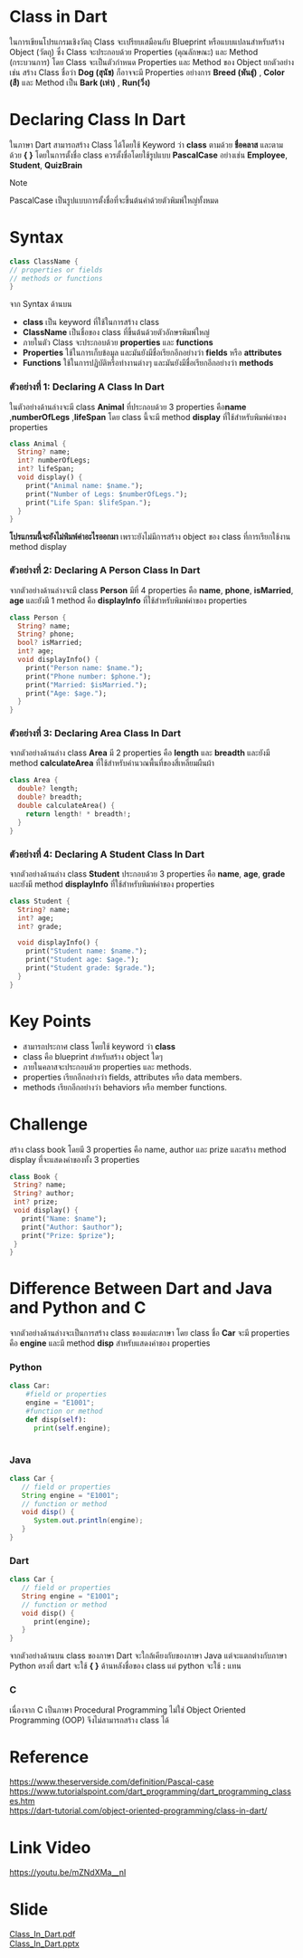 
# Class in Dart
ในการเขียนโปรแกรมเชิงวัตถุ Class จะเปรียบเสมือนกับ Blueprint หรือแบบแปลนสำหรับสร้าง Object (วัตถุ) ซึ่ง Class จะประกอบด้วย Properties (คุณลักษณะ) และ Method (กระบวนการ) โดย Class จะเป็นตัวกำหนด Properties และ Method ของ Object ยกตัวอย่างเช่น สร้าง Class ชื่อว่า **Dog (สุนัข)** ก็อาจจะมี Properties อย่างการ **Breed (พันธุ์)** , **Color (สี)** และ Method เป็น  **Bark (เห่า)** , **Run(วิ่ง)**
 

# Declaring Class In Dart
ในภาษา Dart สามารถสร้าง Class ได้โดยใช้ Keyword ว่า **class** ตามด้วย **ชื่อคลาส** และตามด้วย **{ }** โดยในการตั้งชื่อ class ควรตั้งชื่อโดยใช้รูปแบบ **PascalCase** อย่างเช่น **Employee**,  **Student**,  **QuizBrain**
>[!NOTE]
>PascalCase เป็นรูปแบบการตั้งชื่อที่จะขึ้นต้นคำด้วยตัวพิมพ์ใหญ่ทั้งหมด

# Syntax
```dart
class ClassName {
// properties or fields
// methods or functions
}
```
จาก Syntax ด้านบน
- **class** เป็น keyword ที่ใช้ในการสร้าง class
- **ClassName** เป็นชื่อของ class ที่ขึ้นต้นด้วยตัวอักษรพิมพ์ใหญ่
- ภายในตัว Class จะประกอบด้วย **properties** และ **functions**
- **Properties** ใช้ในการเก็บข้อมูล และมันยังมีชื่อเรียกอีกอย่างว่า **fields**  หรือ **attributes**
- **Functions** ใช้ในการปฏิบัติหรือทำงานต่างๆ และมันยังมีชื่อเรียกอีกอย่างว่า  **methods**

### ตัวอย่างที่ 1: Declaring A Class In Dart
ในตัวอย่างด้านล่างจะมี class **Animal** ที่ประกอบด้วย 3 properties คือ**name** ,**numberOfLegs** ,**lifeSpan** โดย class นี้จะมี method **display** ที่ใช้สำหรับพิมพ์ค่าของ properties  
```dart
class Animal {
  String? name;
  int? numberOfLegs;
  int? lifeSpan;
  void display() {
    print("Animal name: $name.");
    print("Number of Legs: $numberOfLegs.");
    print("Life Span: $lifeSpan.");
  }
}
```
 
**โปรแกรมนี้จะยังไม่พิมพ์ค่าอะไรออกมา** เพราะยังไม่มีการสร้าง object ของ class ที่การเรียกใช้งาน method display

### ตัวอย่างที่ 2: Declaring A Person Class In Dart
จากตัวอย่างด้านล่างจะมี class **Person** มีที่ 4 properties คือ **name**,  **phone**,  **isMarried**, **age** และยังมี 1 method คือ **displayInfo** ที่ใช้สำหรับพิมพ์ค่าของ properties
```dart
class Person {
  String? name;
  String? phone;
  bool? isMarried;
  int? age;
  void displayInfo() {
    print("Person name: $name.");
    print("Phone number: $phone.");
    print("Married: $isMarried.");
    print("Age: $age.");
  }
}

```
### ตัวอย่างที่ 3: Declaring Area Class In Dart

จากตัวอย่างด้านล่าง class  **Area**  มี 2 properties คือ **length**  และ **breadth** และยังมี method **calculateArea** ที่ใช้สำหรับคำนวณพื้นที่ของสี่เหลี่ยมผืนผ้า


```dart
class Area {
  double? length;
  double? breadth;
  double calculateArea() {
    return length! * breadth!;
  }
}
```

### ตัวอย่างที่ 4: Declaring A Student Class In Dart

จากตัวอย่างด้านล่าง class   **Student**  ประกอบด้วย 3   properties คือ **name**,  **age**, **grade** และยังมี method **displayInfo** ที่ใช้สำหรับพิมพ์ค่าของ properties
```dart
class Student {
  String? name;
  int? age;
  int? grade;

  void displayInfo() {
    print("Student name: $name.");
    print("Student age: $age.");
    print("Student grade: $grade.");
  }
}
```
# Key Points

-   สามารถประกาศ class โดยใช้ keyword ว่า **class**
-   class คือ blueprint สำหรับสร้าง object ใดๆ
-   ภายในคลาสจะประกอบด้วย properties และ methods.
-   properties เรียกอีกอย่างว่า fields, attributes หรือ data members.
-   methods เรียกอีกอย่างว่า behaviors หรือ member functions.

# Challenge
สร้าง class book โดยมี 3 properties คือ name, author และ prize และสร้าง method display ที่จะแสดงค่าของทั้ง 3 properties
 ```dart
class Book {
  String? name;
  String? author;
  int? prize;
  void display() {
    print("Name: $name");
    print("Author: $author");
    print("Prize: $prize");
  }
}
```
# Difference Between Dart and Java and Python and C
จากตัวอย่างด้านล่างจะเป็นการสร้าง class ของแต่ละภาษา โดย class ชื่อ **Car** จะมี properties คือ **engine** และมี method **disp** สำหรับแสดงค่าของ properties
### Python
```python
class Car:  
    #field or properties
    engine = "E1001";  
    #function or method
    def disp(self): 
      print(self.engine); 
      
```
 
### Java
```java
class Car {  
   // field or properties
   String engine = "E1001";  
   // function or method
   void disp() { 
      System.out.println(engine); 
   } 
}
```

### Dart
```dart
class Car {  
   // field or properties
   String engine = "E1001";     
   // function or method
   void disp() { 
      print(engine); 
   } 
}
```
จากตัวอย่างด้านบน class ของภาษา Dart จะใกล้เคียงกับของภาษา Java แต่จะแตกต่างกับภาษา Python ตรงที่ dart จะใช้ **{ }** ด้านหลังชื่อของ class แต่ python จะใช้ **:** แทน

### C
เนื่องจาก C เป็นภาษา Procedural Programming ไม่ใช่ Object Oriented Programming (OOP) จึงไม่สามารถสร้าง class ได้

 

 

# Reference
https://www.theserverside.com/definition/Pascal-case<br>
https://www.tutorialspoint.com/dart_programming/dart_programming_classes.htm<br>
https://dart-tutorial.com/object-oriented-programming/class-in-dart/<br>


 
# Link Video
https://youtu.be/mZNdXMa__nI
 

# Slide

[Class_In_Dart.pdf](https://github.com/630710676/pl/blob/cf9d00e45915b3e5205a903904b1e5f3d58291bc/Class%20in%20Dart.pdf?raw=true)<br>
[Class_In_Dart.pptx](https://github.com/630710676/pl/blob/cf9d00e45915b3e5205a903904b1e5f3d58291bc/Class%20in%20Dart.pptx?raw=true)

